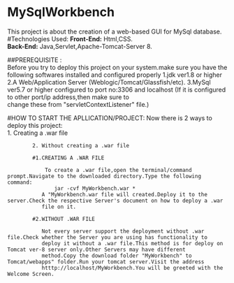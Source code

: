 # MySqlWorkbench
This project is about the creation of a web-based GUI for MySql database.
#Technologies Used:
  **Front-End:** Html,CSS.  
  **Back-End:** Java,Servlet,Apache-Tomcat-Server 8.  
 
 ##PREREQUISITE :  
      Before you try to deploy this project on your system.make sure you have the following softwares installed and configured properly
    1.jdk ver1.8 or higher
    2.A Web/Application Server (Weblogic/Tomcat/Glassfish/etc).
    3.MySql ver5.7 or higher configured to port no:3306 and localhost (If it is configured to other port/ip address,then make sure to           
    change these from "servletContextListener" file.)
    
 #HOW TO START THE APLLICATION/PROJECT:
  Now there is 2 ways to deploy this project:  
            1. Creating a .war file
            
            2. Without creating a .war file
            
            #1.CREATING A .WAR FILE
            
                To create a .war file,open the terminal/command prompt.Navigate to the downloaded directory.Type the following command:
                   jar -cvf MyWorkbench.war *
               A "MyWorkbench.war file will created.Deploy it to the server.Check the respective Server's document on how to deploy a .war                
               file on it.
             
            #2.WITHOUT .WAR FILE
            
               Not every server support the deployment without .war file.Check whether the Server you are using has functionality to                     
               deploy it without a .war file.This method is for deploy on Tomcat ver-8 server only.Other Servers may have different                      
               method.Copy the download folder "MyWorkbench" to Tomcat/webapps" folder.Run your tomcat server.Visit the address                          
               htttp://localhost/MyWorkbench.You will be greeted with the Welcome Screen.

